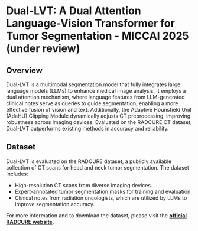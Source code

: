 # Dual-LVT: A Dual Attention Language-Vision Transformer for Tumor Segmentation - MICCAI 2025 (under review)

## Overview
Dual-LVT is a multimodal segmentation model that fully integrates large language models (LLMs) to enhance medical image analysis. It employs a dual attention mechanism, where language features from LLM-generated clinical notes serve as queries to guide segmentation, enabling a more effective fusion of vision and text. Additionally, the Adaptive Hounsfield Unit (AdaHU) Clipping Module dynamically adjusts CT preprocessing, improving robustness across imaging devices. Evaluated on the RADCURE CT dataset, Dual-LVT outperforms existing methods in accuracy and reliability.

## Dataset
Dual-LVT is evaluated on the RADCURE dataset, a publicly available collection of CT scans for head and neck tumor segmentation. The dataset includes:
- High-resolution CT scans from diverse imaging devices.
- Expert-annotated tumor segmentation masks for training and evaluation.
- Clinical notes from radiation oncologists, which are utilized by LLMs to improve segmentation accuracy.

For more information and to download the dataset, please visit the **[official RADCURE website](https://www.cancerimagingarchive.net/collection/radcure/)**.
